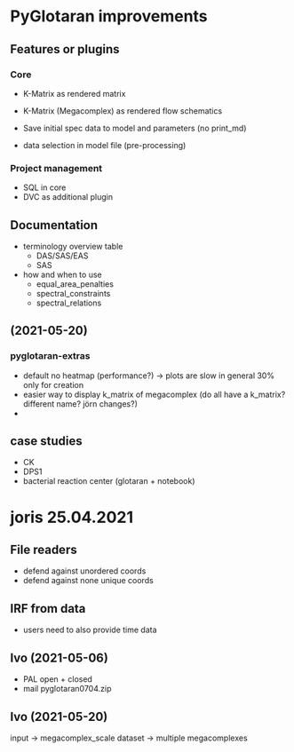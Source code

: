# PyGlotaran improvements
## Features or plugins
### Core
- K-Matrix as rendered matrix
- K-Matrix (Megacomplex) as rendered flow schematics
- Save initial spec data to model and parameters (no print_md)

- data selection in model file (pre-processing)

### Project management
- SQL in core
- DVC as additional plugin

## Documentation
- terminology overview table
    - DAS/SAS/EAS
    - SAS
- how and when to use
    - equal_area_penalties
    - spectral_constraints
    - spectral_relations

## (2021-05-20)

### pyglotaran-extras
- default no heatmap (performance?) -> plots are slow in general 30% only for creation
- easier way to display k_matrix of megacomplex (do all have a k_matrix? different name? jörn changes?)
-

## case studies
- CK
- DPS1
- bacterial reaction center (glotaran + notebook)

# joris 25.04.2021

## File readers
- defend against unordered coords
- defend against none unique coords

## IRF from data
- users need to also provide time data

## Ivo (2021-05-06)
- PAL open + closed
- mail pyglotaran0704.zip

## Ivo (2021-05-20)
input -> megacomplex_scale
dataset -> multiple megacomplexes
